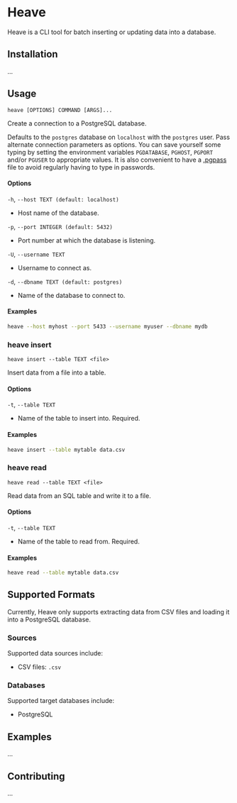 # Heave

Heave is a CLI tool for batch inserting or updating data into a database.

## Installation

...

## Usage

`heave [OPTIONS] COMMAND [ARGS]...`

Create a connection to a PostgreSQL database.

Defaults to the `postgres` database on `localhost` with the `postgres` user.
Pass alternate connection parameters as options.
You can save yourself some typing by setting the environment variables `PGDATABASE`, 
`PGHOST`, `PGPORT` and/or `PGUSER` to appropriate values.
It is also convenient to have a [.pgpass](https://www.postgresql.org/docs/current/libpq-pgpass.html) file 
to avoid regularly having to type in passwords.

#### Options

`-h`, `--host TEXT (default: localhost)`
- Host name of the database.

`-p`, `--port INTEGER (default: 5432)`
- Port number at which the database is listening.

`-U`, `--username TEXT`
- Username to connect as.

`-d`, `--dbname TEXT (default: postgres)`
- Name of the database to connect to.

#### Examples

```bash
heave --host myhost --port 5433 --username myuser --dbname mydb
```

### heave insert

`heave insert --table TEXT <file>`

Insert data from a file into a table.

#### Options

`-t`, `--table TEXT`
- Name of the table to insert into. Required.

#### Examples

```bash
heave insert --table mytable data.csv
```

### heave read

`heave read --table TEXT <file>`

Read data from an SQL table and write it to a file.

#### Options

`-t`, `--table TEXT`
- Name of the table to read from. Required.

#### Examples

```bash
heave read --table mytable data.csv
```

## Supported Formats

Currently, Heave only supports extracting data from CSV files and loading it into a PostgreSQL database.

### Sources

Supported data sources include:

* CSV files: `.csv`

### Databases

Supported target databases include:

* PostgreSQL

## Examples

...

## Contributing

...